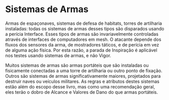 # Sistemas de Armas

Armas de espaçonaves, sistemas de defesa de habitats, torres de artilharia instaladas: todas os sistemas de armas desses tipos são disparados usando a perícia Interface. Esses tipos de armas são invariavelmente controladas através de interfaces de computadores em mesh. O atacante depende dos fluxos dos sensores da arma, de mostradores táticos, e de perícia em vez de alguma ação física. Por esta razão, a parada de Inspiração é aplicável nos testes usando sistemas de armas, e não Vigor.

Muitos sistemas de armas são armas portáteis que são instaladas ou fisicamente conectadas a uma torre de artilharia ou outro ponto de fixação. Outros são sistemas de armas significativamente maiores, projetados para destruir naves ou veículos militares. As regras e atributos destes sistemas estão além do escopo desse livro, mas como uma recomendação geral, eles terão o dobro de Alcance e Valores de Dano do que armas portáteis.
